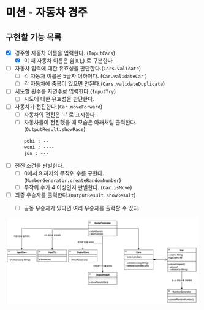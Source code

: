 # 미션 - 자동차 경주

## 구현할 기능 목록

- [x] 경주할 자동차 이름을 입력한다.  (`InputCars`)
  - [x] 이 때 자동차 이름은 쉼표(,) 로 구분한다.
   
- [ ] 자동차 입력에 대한 유효성을 판단한다.(`Cars.validate`) 
  - [ ] 각 자동차 이름은 5글자 이하이다. (`Car.validateCar` )
  - [ ] 각 자동차에 중복이 있으면 안된다.(`Cars.validateDuplicate`)
- [ ] 시도할 횟수를 자연수로 입력한다.(`InputTry`)
  - [ ] 시도에 대한 유효성을 판단한다. 
- [ ] 자동차가 전진한다.(`Car.moveForward`)
  - [ ] 자동차의 전진은 '-' 로 표시한다.
  - [ ] 자동차들이 전진했을 때 모습은 아래처럼 출력한다. (`OutputResult.showRace`)
      ```
      pobi : --
      woni : ----
      jun : ---
      ```

- [ ] 전진 조건을 판별한다. 
  - [ ] 0에서 9 까지의 무작위 수를 구한다. (`NumberGenerator.createRandomNumber`)
  - [ ] 무작위 수가 4 이상인지 판별한다. (`Car.isMove`)
- [ ] 최종 우승자를 출력한다.(`OutputResult.showResult`)
  - [ ] 공동 우승자가 있다면 여러 우승자를 출력할 수 있다.


![img.png](racingcar_uml_ver1.png)




